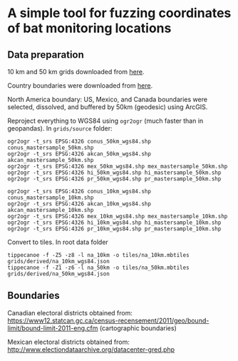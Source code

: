 # A simple tool for fuzzing coordinates of bat monitoring locations

## Data preparation

10 km and 50 km grids downloaded from [here](https://www.sciencebase.gov/catalog/item/5b5a164ce4b0610d7f4dcb8c).

Country boundaries were downloaded from [here](https://www.naturalearthdata.com/downloads/10m-cultural-vectors/).

North America boundary: US, Mexico, and Canada boundaries were selected, dissolved, and buffered by 50km (geodesic) using ArcGIS.

Reproject everything to WGS84 using `ogr2ogr` (much faster than in geopandas). In `grids/source` folder:

```
ogr2ogr -t_srs EPSG:4326 conus_50km_wgs84.shp conus_mastersample_50km.shp
ogr2ogr -t_srs EPSG:4326 akcan_50km_wgs84.shp akcan_mastersample_50km.shp
ogr2ogr -t_srs EPSG:4326 mex_50km_wgs84.shp mex_mastersample_50km.shp
ogr2ogr -t_srs EPSG:4326 hi_50km_wgs84.shp hi_mastersample_50km.shp
ogr2ogr -t_srs EPSG:4326 pr_50km_wgs84.shp pr_mastersample_50km.shp

ogr2ogr -t_srs EPSG:4326 conus_10km_wgs84.shp conus_mastersample_10km.shp
ogr2ogr -t_srs EPSG:4326 akcan_10km_wgs84.shp akcan_mastersample_10km.shp
ogr2ogr -t_srs EPSG:4326 mex_10km_wgs84.shp mex_mastersample_10km.shp
ogr2ogr -t_srs EPSG:4326 hi_10km_wgs84.shp hi_mastersample_10km.shp
ogr2ogr -t_srs EPSG:4326 pr_10km_wgs84.shp pr_mastersample_10km.shp

```

Convert to tiles. In root data folder

```
tippecanoe -f -Z5 -z8 -l na_10km -o tiles/na_10km.mbtiles grids/derived/na_10km_wgs84.json
tippecanoe -f -Z1 -z6 -l na_50km -o tiles/na_50km.mbtiles grids/derived/na_50km_wgs84.json
```

## Boundaries

Canadian electoral districts obtained from: https://www12.statcan.gc.ca/census-recensement/2011/geo/bound-limit/bound-limit-2011-eng.cfm (cartographic boundaries)

Mexican electoral districts obtained from: http://www.electiondataarchive.org/datacenter-gred.php
